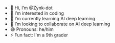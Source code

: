 - 👋 Hi, I’m @Zynk-dot
- 👀 I’m interested in coding 
- 🌱 I’m currently learning AI deep learning
- 💞️ I’m looking to collaborate on AI deep learning
- 😄 Pronouns: he/him
- ⚡ Fun fact: I'm a 9th grader 

<!---
Zynk-dot/Zynk-dot is a ✨ special ✨ repository because its `README.md` (this file) appears on your GitHub profile.
You can click the Preview link to take a look at your changes.
--->
